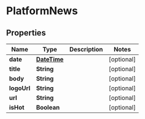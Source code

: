 # PlatformNews

## Properties
Name | Type | Description | Notes
------------ | ------------- | ------------- | -------------
**date** | [**DateTime**](DateTime.md) |  |  [optional]
**title** | **String** |  |  [optional]
**body** | **String** |  |  [optional]
**logoUrl** | **String** |  |  [optional]
**url** | **String** |  |  [optional]
**isHot** | **Boolean** |  |  [optional]

